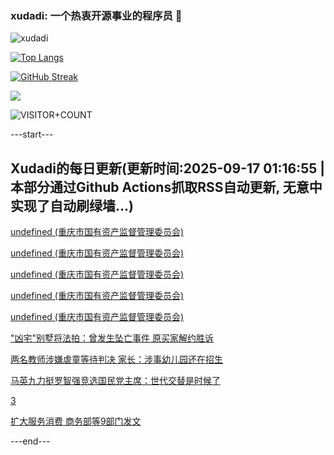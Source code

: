 ### xudadi: 一个热衷开源事业的程序员 👋

![xudadi](https://github-readme-stats-git-masterorgs-github-readme-stats-team.vercel.app/api?username=xudadi)

[![Top Langs](https://github-readme-stats.vercel.app/api/top-langs/?username=xudadi)](https://github.com/anuraghazra/github-readme-stats)

[![GitHub Streak](https://streak-stats.demolab.com?user=xudadi&locale=zh_Hans)](https://git.io/streak-stats)

![](https://raw.githubusercontent.com/xudadi/xudadi/main/assets/github-contribution-grid-snake.svg)

![VISITOR+COUNT](https://komarev.com/ghpvc/?username=xudadi&label=VISITOR+COUNT)


---start---

## Xudadi的每日更新(更新时间:2025-09-17 01:16:55 | 本部分通过Github Actions抓取RSS自动更新, 无意中实现了自动刷绿墙...)

[undefined (重庆市国有资产监督管理委员会)](https://dadilab.github.io/feeds/all.xml)

[undefined (重庆市国有资产监督管理委员会)](https://dadilab.github.io/feeds/all.xml)

[undefined (重庆市国有资产监督管理委员会)](https://dadilab.github.io/feeds/all.xml)

[undefined (重庆市国有资产监督管理委员会)](https://dadilab.github.io/feeds/all.xml)

[undefined (重庆市国有资产监督管理委员会)](https://dadilab.github.io/feeds/all.xml)

["凶宅"别墅将法拍：曾发生坠亡事件 原买家解约胜诉](https://m.163.com/news/article/K9JMETOU051492T3.html)

[两名教师涉嫌虐童等待判决 家长：涉事幼儿园还在招生](https://m.163.com/news/article/K9JJPPV605561G0D.html)

[马英九力挺罗智强竞选国民党主席：世代交替是时候了](https://m.163.com/news/article/K9IOCUJU055080L4.html)

[3](https://m.163.com/touch/news/sub/domestic)

[扩大服务消费 商务部等9部门发文](https://m.163.com/news/article/K9JG1MPE000189PS.html)

---end---
